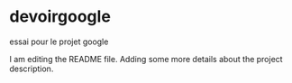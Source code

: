 # devoirgoogle
essai pour le projet google

I am editing the README file. Adding some more details about the project description.

